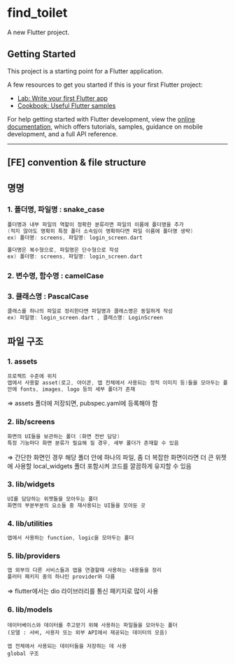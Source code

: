 # find_toilet

A new Flutter project.

## Getting Started

This project is a starting point for a Flutter application.

A few resources to get you started if this is your first Flutter project:

- [Lab: Write your first Flutter app](https://docs.flutter.dev/get-started/codelab)
- [Cookbook: Useful Flutter samples](https://docs.flutter.dev/cookbook)

For help getting started with Flutter development, view the
[online documentation](https://docs.flutter.dev/), which offers tutorials,
samples, guidance on mobile development, and a full API reference.


----

## [FE] convention & file structure

## 명명

### 1. 폴더명, 파일명 : snake_case

```c
폴더명과 내부 파일의 역할이 정확한 분류라면 파일의 이름에 폴더명을 추가
(적지 않아도 명확히 특정 폴더 소속임이 명확하다면 파일 이름에 폴더명 생략)
ex) 폴더명: screens, 파일명: login_screen.dart

폴더명은 복수형으로, 파일명은 단수형으로 작성
ex) 폴더명: screens, 파일명: login_screen.dart
```

### 2. 변수명, 함수명 : camelCase

### 3. 클래스명 : PascalCase

```c
클래스를 하나의 파일로 정리한다면 파일명과 클래스명은 동일하게 작성
ex) 파일명: login_screen.dart , 클래스명: LoginScreen
```

## 파일 구조

### 1. assets

```c
프로젝트 수준에 위치
앱에서 사용할 asset(로고, 아이콘, 앱 전체에서 사용되는 정적 이미지 등)들을 모아두는 폴더
안에 fonts, images, logo 등의 세부 폴더가 존재
```

⇒ assets 폴더에 저장되면, pubspec.yaml에 등록해야 함

### 2. lib/screens

```c
화면의 UI들을 보관하는 폴더 (화면 전반 담당)
특정 기능마다 화면 분류가 필요해 질 경우, 세부 폴더가 존재할 수 있음
```

⇒ 간단한 화면인 경우 해당 폴더 안에 하나의 파일, 좀 더 복잡한 화면이라면 더 큰 위젯에 사용할 local_widgets 폴더 포함시켜 코드를 깔끔하게 유지할 수 있음

### 3. lib/widgets

```c
UI를 담당하는 위젯들을 모아두는 폴더
화면의 부분부분의 요소들 중 재사용되는 UI들을 모아둔 곳
```

### 4. lib/utilities

```c
앱에서 사용하는 function, logic을 모아두는 폴더
```

### 5. lib/providers

```c
앱 외부의 다른 서비스들과 앱을 연결할때 사용하는 내용들을 정리
플러터 패키지 중의 하나인 provider와 다름
```

⇒ flutter에서는 dio 라이브러리를 통신 패키지로 많이 사용

### 6. lib/models

```
데이터베이스와 데이터를 주고받기 위해 사용하는 파일들을 모아두는 폴더
(모델 : 서버, 사용자 또는 외부 API에서 제공되는 데이터의 모음)

앱 전체에서 사용되는 데이터들을 저장하는 데 사용
global 구조
```

